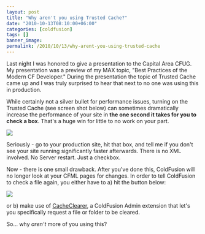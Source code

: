 ```yaml
---
layout: post
title: "Why aren't you using Trusted Cache?"
date: "2010-10-13T08:10:00+06:00"
categories: [coldfusion]
tags: []
banner_image: 
permalink: /2010/10/13/why-arent-you-using-trusted-cache
---
```


Last night I was honored to give a presentation to the Capital Area CFUG. My presentation was a preview of my MAX topic, "Best Practices of the Modern CF Developer." During the presentation the topic of Trusted Cache came up and I was truly surprised to hear that next to no one was using this in production. 

While certainly not a silver bullet for performance issues, turning on the Trusted Cache (see screen shot below) can sometimes dramatically increase the performance of your site in <b>the one second it takes for you to check a box</b>. That's a huge win for little to no work on your part.

<img src="https://static.raymondcamden.com/images/cfjedi/Screen shot 2010-10-13 at 6.59.07 AM.png" />

Seriously - go to your production site, hit that box, and tell me if you don't see your site running significantly faster afterwards. There is no XML involved. No Server restart. Just a checkbox. 

Now - there is one small drawback. After you've done this, ColdFusion will no longer look at your CFML pages for changes. In order to tell ColdFusion to check a file again, you either have to a) hit the button below:

<img src="https://static.raymondcamden.com/images/cfjedi/Screen shot 2010-10-13 at 7.00.53 AM.png" />

or b) make use of <a href="http://cacheclearer.riaforge.org/">CacheClearer</a>, a ColdFusion Admin extension that let's you specifically request a file or folder to be cleared.

So... why <i>aren't</i> more of you using this?